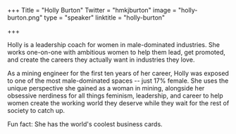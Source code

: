 +++
Title = "Holly Burton"
Twitter = "hmkjburton"
image = "holly-burton.png"
type = "speaker"
linktitle = "holly-burton"

+++

Holly is a leadership coach for women in male-dominated industries. She works one-on-one with ambitious women to help them lead, get promoted, and create the careers they actually want in industries they love.

As a mining engineer for the first ten years of her career, Holly was exposed to one of the most male-dominated spaces  -- just 17% female. She uses the unique perspective she gained as a woman in mining, alongside her obsessive nerdiness for all things feminism, leadership, and career to help women create the working world they deserve while they wait for the rest of society to catch up.

Fun fact: She has the world's coolest business cards.
